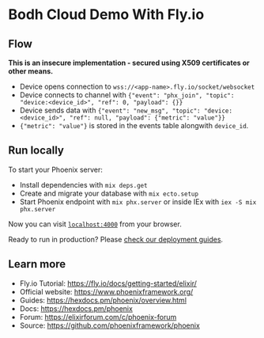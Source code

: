 # Bodh Cloud Demo With Fly.io

## Flow

**This is an insecure implementation - secured using X509 certificates or other means.**

- Device opens connection to `wss://<app-name>.fly.io/socket/websocket`
- Device connects to channel with `{"event": "phx_join", "topic": "device:<device_id>", "ref": 0, "payload": {}}`
- Device sends data with `{"event": "new_msg", "topic": "device:<device_id>", "ref": null, "payload": {"metric": "value"}}`
- `{"metric": "value"}` is stored in the events table alongwith `device_id`.


## Run locally

To start your Phoenix server:

  * Install dependencies with `mix deps.get`
  * Create and migrate your database with `mix ecto.setup`
  * Start Phoenix endpoint with `mix phx.server` or inside IEx with `iex -S mix phx.server`

Now you can visit [`localhost:4000`](http://localhost:4000) from your browser.

Ready to run in production? Please [check our deployment guides](https://hexdocs.pm/phoenix/deployment.html).

## Learn more

  * Fly.io Tutorial: https://fly.io/docs/getting-started/elixir/
  * Official website: https://www.phoenixframework.org/
  * Guides: https://hexdocs.pm/phoenix/overview.html
  * Docs: https://hexdocs.pm/phoenix
  * Forum: https://elixirforum.com/c/phoenix-forum
  * Source: https://github.com/phoenixframework/phoenix

